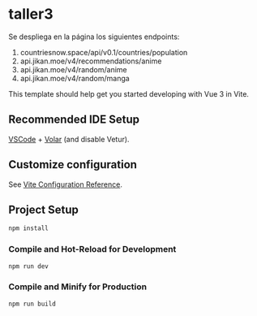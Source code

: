 # taller3


Se despliega en la página los siguientes endpoints:

1. countriesnow.space/api/v0.1/countries/population
2. api.jikan.moe/v4/recommendations/anime
3. api.jikan.moe/v4/random/anime
4. api.jikan.moe/v4/random/manga


This template should help get you started developing with Vue 3 in Vite.

## Recommended IDE Setup

[VSCode](https://code.visualstudio.com/) + [Volar](https://marketplace.visualstudio.com/items?itemName=Vue.volar) (and disable Vetur).

## Customize configuration

See [Vite Configuration Reference](https://vitejs.dev/config/).

## Project Setup

```sh
npm install
```

### Compile and Hot-Reload for Development

```sh
npm run dev
```

### Compile and Minify for Production

```sh
npm run build
```
